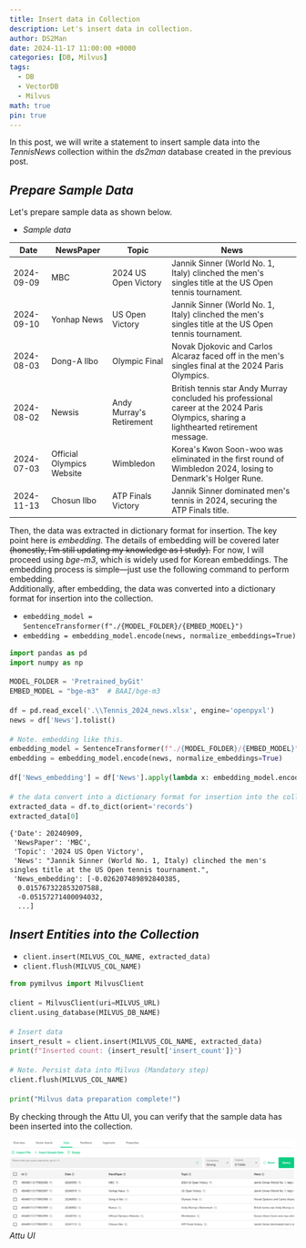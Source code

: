 ```yaml
---
title: Insert data in Collection
description: Let's insert data in collection.
author: DS2Man
date: 2024-11-17 11:00:00 +0000
categories: [DB, Milvus]
tags:
  - DB
  - VectorDB
  - Milvus
math: true
pin: true
---
```


In this post, we will write a statement to insert sample data into the _TennisNews_ collection within the _ds2man_ database created in the previous post.

<!--
이번 장에서는 앞장에서 만든 ds2man db내 TennisNews collection에 샘플 데이터를 Insert 하는 구문을 작성하고 한다.
-->

## *Prepare Sample Data*

Let's prepare sample data as shown below.

<!--
아래와 같은 샘플 데이터를 준비해 보자.
-->

- _Sample data_
  
| Date       | NewsPaper                  | Topic                     | News |
|------------|----------------------------|---------------------------|------|
| 2024-09-09 | MBC                         | 2024 US Open Victory      | Jannik Sinner (World No. 1, Italy) clinched the men's singles title at the US Open tennis tournament. |
| 2024-09-10 | Yonhap News                 | US Open Victory           | Jannik Sinner (World No. 1, Italy) clinched the men's singles title at the US Open tennis tournament. |
| 2024-08-03 | Dong-A Ilbo                 | Olympic Final             | Novak Djokovic and Carlos Alcaraz faced off in the men's singles final at the 2024 Paris Olympics. |
| 2024-08-02 | Newsis                      | Andy Murray's Retirement  | British tennis star Andy Murray concluded his professional career at the 2024 Paris Olympics, sharing a lighthearted retirement message. |
| 2024-07-03 | Official Olympics Website   | Wimbledon                 | Korea's Kwon Soon-woo was eliminated in the first round of Wimbledon 2024, losing to Denmark's Holger Rune. |
| 2024-11-13 | Chosun Ilbo                 | ATP Finals Victory        | Jannik Sinner dominated men's tennis in 2024, securing the ATP Finals title. |

Then, the data was extracted in dictionary format for insertion. The key point here is _embedding_. The details of embedding will be covered later ~~(honestly, I’m still updating my knowledge as I study).~~ For now, I will proceed using _bge-m3_, which is widely used for Korean embeddings. The embedding process is simple—just use the following command to perform embedding.    
Additionally, after embedding, the data was converted into a dictionary format for insertion into the collection.

<!--
그리고 insert하기 위해서 dictionary 포멧으로 데이터를 추출하였다. 여기에서 중요한 사항은 embedding 이다. embedding에 대한 자세한 사항은 나중에 다루기로 하겠다.(솔직히 공부하면서 업데이트 중이라...) 우선 한국어 임베딩에 많이 사용되는 bge-m3 로 가지고 진행해 보겠다. 임베딩 방식은 간단하다. 아레 명령어를 통해서 embedding하면 된다.    
추가로 임베딩 후 collection에 insert하기 위해 dictionary 형태로 변환도 진행하였다.
-->

- `embedding_model = SentenceTransformer(f"./{MODEL_FOLDER}/{EMBED_MODEL}")`
- `embedding = embedding_model.encode(news, normalize_embeddings=True)`

```python
import pandas as pd
import numpy as np

MODEL_FOLDER = 'Pretrained_byGit'
EMBED_MODEL = "bge-m3"  # BAAI/bge-m3

df = pd.read_excel('.\\Tennis_2024_news.xlsx', engine='openpyxl')
news = df['News'].tolist()

# Note. embedding like this.
embedding_model = SentenceTransformer(f"./{MODEL_FOLDER}/{EMBED_MODEL}")
embedding = embedding_model.encode(news, normalize_embeddings=True)

df['News_embedding'] = df['News'].apply(lambda x: embedding_model.encode(x, normalize_embeddings=True).tolist())

# the data convert into a dictionary format for insertion into the collection.
extracted_data = df.to_dict(orient='records')
extracted_data[0]
```

```
{'Date': 20240909,
 'NewsPaper': 'MBC',
 'Topic': '2024 US Open Victory',
 'News': "Jannik Sinner (World No. 1, Italy) clinched the men's singles title at the US Open tennis tournament.",
 'News_embedding': [-0.026207489892840385,
  0.015767322853207588,
  -0.05157271400094032,
  ...]
```

## *Insert Entities into the Collection*

- `client.insert(MILVUS_COL_NAME, extracted_data)`
- `client.flush(MILVUS_COL_NAME)`

```python
from pymilvus import MilvusClient

client = MilvusClient(uri=MILVUS_URL)
client.using_database(MILVUS_DB_NAME)

# Insert data
insert_result = client.insert(MILVUS_COL_NAME, extracted_data)
print(f"Inserted count: {insert_result['insert_count']}")

# Note. Persist data into Milvus (Mandatory step)
client.flush(MILVUS_COL_NAME)

print("Milvus data preparation complete!")
```

By checking through the Attu UI, you can verify that the sample data has been inserted into the collection.

<!--
Attu UI를 통해 확인해 보면 Collection에 샘플 데이터가  삽입된 것을 확인할 수 있다.
-->

![Attu UI](/assets/img/db/2024-11-17-Milvus3_1.png)
_Attu UI_